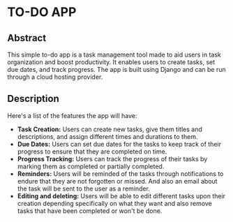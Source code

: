 # TO-DO APP

## Abstract
This simple to-do app is a task management tool made to aid users in task organization and boost productivity. It enables users to create tasks, set due dates, and track progress. The app is built using Django and can be run through a cloud hosting provider.

## Description

Here's a list of the features the app will have:

- **Task Creation:** Users can create new tasks, give them titles and descriptions, and assign different times and durations to them.  
- **Due Dates:** Users can set due dates for the tasks to keep track of their progress to ensure that they are completed on time.
- **Progress Tracking:** Users can track the progress of their tasks by marking them as completed or partially completed.
- **Reminders:** Users will be reminded of the tasks through notifications to endure that they are not forgotten or missed. And also an email about the task will be sent to the user as a reminder.
- **Editing and deleting:** Users will be able to edit different tasks upon their creation depending specifically on what they want and also remove tasks that have been completed or won't be done.


